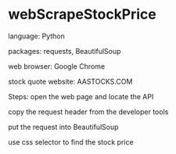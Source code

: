 # webScrapeStockPrice

language: Python

packages: requests, BeautifulSoup

web browser: Google Chrome

stock quote website: AASTOCKS.COM

Steps:
open the web page and locate the API

copy the request header from the developer tools

put the request into BeautifulSoup

use css selector to find the stock price
